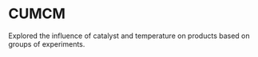 # CUMCM
Explored the influence of catalyst and temperature on products based on groups of experiments. 
